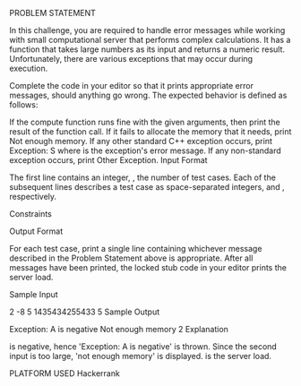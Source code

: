 PROBLEM STATEMENT

In this challenge, you are required to handle error messages while working with small computational server that performs complex calculations.
It has a function that takes  large numbers as its input and returns a numeric result. Unfortunately, there are various exceptions that may occur during execution.

Complete the code in your editor so that it prints appropriate error messages, should anything go wrong. The expected behavior is defined as follows:

If the compute function runs fine with the given arguments, then print the result of the function call.
If it fails to allocate the memory that it needs, print Not enough memory.
If any other standard C++ exception occurs, print Exception: S where  is the exception's error message.
If any non-standard exception occurs, print Other Exception.
Input Format

The first line contains an integer, , the number of test cases.
Each of the  subsequent lines describes a test case as  space-separated integers,  and , respectively.

Constraints



Output Format

For each test case, print a single line containing whichever message described in the Problem Statement above is appropriate. After all messages have been printed, the locked stub code in your editor prints the server load.

Sample Input

2
-8 5
1435434255433 5
Sample Output

Exception: A is negative
Not enough memory
2
Explanation

 is negative, hence 'Exception: A is negative' is thrown. Since the second input is too large, 'not enough memory' is displayed.  is the server load.


PLATFORM USED
Hackerrank
